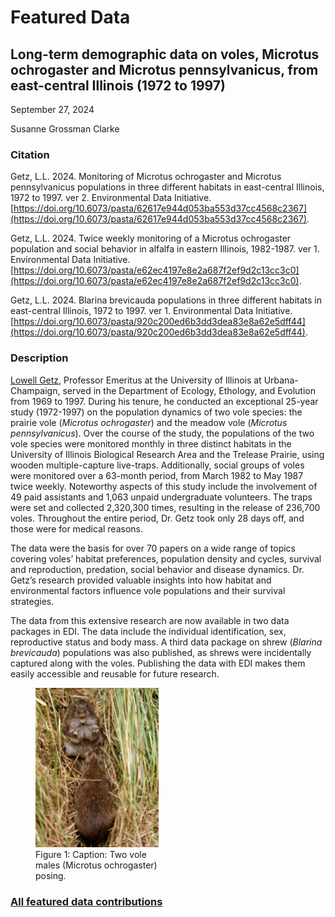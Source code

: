# Featured Data

## Long-term demographic data on voles, Microtus ochrogaster and Microtus pennsylvanicus, from east-central Illinois (1972 to 1997)


September 27, 2024

Susanne Grossman Clarke

### Citation

Getz, L.L. 2024. Monitoring of Microtus ochrogaster and Microtus pennsylvanicus populations in three different habitats in east-central Illinois, 1972 to 1997. ver 2. Environmental Data Initiative. [https://doi.org/10.6073/pasta/62617e944d053ba553d37cc4568c2367](https://doi.org/10.6073/pasta/62617e944d053ba553d37cc4568c2367).

Getz, L.L. 2024. Twice weekly monitoring of a Microtus ochrogaster population and social behavior in alfalfa in eastern Illinois, 1982-1987. ver 1. Environmental Data Initiative. [https://doi.org/10.6073/pasta/e62ec4197e8e2a687f2ef9d2c13cc3c0](https://doi.org/10.6073/pasta/e62ec4197e8e2a687f2ef9d2c13cc3c0).

Getz, L.L. 2024. Blarina brevicauda populations in three different habitats in east-central Illinois, 1972 to 1997. ver 1. Environmental Data Initiative. [https://doi.org/10.6073/pasta/920c200ed6b3dd3dea83e8a62e5dff44](https://doi.org/10.6073/pasta/920c200ed6b3dd3dea83e8a62e5dff44).

### Description

[Lowell Getz](https://www.life.illinois.edu/getz/), Professor Emeritus at the University of Illinois at Urbana-Champaign, served in the Department of Ecology, Ethology, and Evolution from 1969 to 1997. During his tenure, he conducted an exceptional 25-year study (1972-1997) on the population dynamics of two vole species: the prairie vole (_Microtus ochrogaster_) and the meadow vole (_Microtus pennsylvanicus_). Over the course of the study, the populations of the two vole species were monitored monthly in three distinct habitats in the University of Illinois Biological Research Area and the Trelease Prairie, using wooden multiple-capture live-traps. Additionally, social groups of voles were monitored over a 63-month period, from March 1982 to May 1987 twice weekly. Noteworthy aspects of this study include the involvement of 49 paid assistants and 1,063 unpaid undergraduate volunteers. The traps were set and collected 2,320,300 times, resulting in the release of 236,700 voles. Throughout the entire period, Dr. Getz took only 28 days off, and those were for medical reasons.

The data were the basis for over 70 papers on a wide range of topics covering voles’ habitat preferences, population density and cycles, survival and reproduction, predation, social behavior and disease dynamics. Dr. Getz’s research provided valuable insights into how habitat and environmental factors influence vole populations and their survival strategies.

The data from this extensive research are now available in two data packages in EDI. The data include the individual identification, sex, reproductive status and body mass. A third data package on shrew (_Blarina brevicauda_) populations was also published, as shrews were incidentally captured along with the voles. Publishing the data with EDI makes them easily accessible and reusable for future research.


<div class="figure_featured" style="width: 55%;">
    <figure>
        <a href="/static/images/featured_data/lowell_getz.png">
            <img src="/static/images/featured_data/lowell_getz.png" alt="Two vole males (Microtus ochrogaster) posing."/>
        </a>
        <figcaption class="figure-caption">
            Figure 1: Caption: Two vole males (Microtus ochrogaster) posing.
        </figcaption>
   </figure>
</div>


### [All featured data contributions](/templates/featured/featured-grid)
